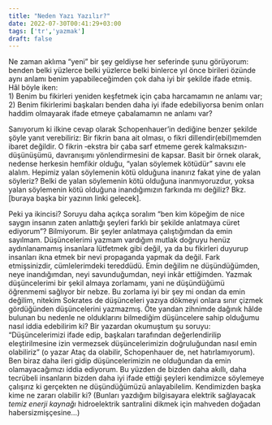 ```yaml
---
title: "Neden Yazı Yazılır?"
date: 2022-07-30T00:41:29+03:00
tags: ['tr','yazmak']
draft: false
---
```


Ne zaman aklıma “yeni” bir şey geldiyse her seferinde şunu görüyorum: benden belki yüzlerce belki yüzlerce belki binlerce yıl önce birileri özünde aynı anlamı benim yapabileceğimden çok daha iyi bir şekilde ifade etmiş. Hâl böyle iken:  
    1) Benim bu fikirleri yeniden keşfetmek için çaba harcamamın ne anlamı var;   
    2) Benim fikirlerimi başkaları benden daha iyi ifade edebiliyorsa benim onları haddim olmayarak ifade etmeye çabalamamın ne anlamı var?  

Sanıyorum ki ilkine cevap olarak Schopenhauer’in dediğine benzer şekilde şöyle yanıt verebiliriz: Bir fikrin bana ait olması, o fikri dillendir(ebil)memden ibaret değildir. O fikrin ‑ekstra bir çaba sarf etmeme gerek kalmaksızın- düşünüşümü, davranışımı yönlendirmesini de kapsar. Basit bir örnek olarak, nedense herkesin hemfikir olduğu, “yalan söylemek kötüdür” savını ele alalım. Hepimiz yalan söylemenin kötü olduğuna inanırız fakat yine de yalan söyleriz? Belki de yalan söylemenin kötü olduğuna inanmıyoruzdur, yoksa yalan söylemenin kötü olduğuna inandığımızın farkında mı değiliz? Bkz. [buraya başka bir yazının linki gelecek].

Peki ya ikincisi? Soruyu daha açıkça soralım “ben kim köpeğim de nice saygın insanın zaten anlattığı şeyleri farklı bir şekilde anlatmaya cüret ediyorum”? Bilmiyorum. Bir şeyler anlatmaya çalıştığımdan da emin sayılmam. Düşüncelerimi yazmam vardığım mutlak doğruyu henüz aydınlanamamış insanlara lütfetmek gibi değil, ya da bu fikirleri duyurup insanları ikna etmek bir nevi propaganda yapmak da değil. Fark etmişsinizdir, cümlelerimdeki tereddüdü. Emin değilim ne düşündüğümden, neye inandığımdan, neyi savunduğumdan, neyi inkâr ettiğimden. Yazmak düşüncelerimi bir şekil almaya zorlamamı, yani ne düşündüğümü öğrenmemi sağlıyor bir nebze. Bu zorlama iyi bir şey mi ondan da emin değilim, nitekim Sokrates de düşünceleri yazıya dökmeyi onlara sınır çizmek gördüğünden düşüncelerini yazmazmış. Öte yandan zihnimde dağınık hâlde bulunan bu nedenle ne olduklarını bilmediğim düşüncelere sahip olduğumu nasıl iddia edebilirim ki? Bir yazardan okumuştum şu soruyu: “Düşüncelerimizi ifade edip, başkaları tarafından değerlendirilip eleştirilmesine izin vermezsek düşüncelerimizin doğruluğundan nasıl emin olabiliriz” (o yazar Ataç da olabilir, Schopenhauer de, net hatırlamıyorum). Ben biraz daha ileri gidip düşüncelerimizin ne olduğundan da emin olamayacağımızı iddia ediyorum. Bu yüzden de bizden daha akıllı, daha tecrübeli insanların bizden daha iyi ifade ettiği şeyleri kendimizce söylemeye çalışırız ki gerçekten ne düşündüğümüzü anlayabilelim. Kendimizden başka kime ne zararı olabilir ki? (Bunları yazdığım bilgisayara elektrik sağlayacak _temiz enerji kaynağı_ hidroelektrik santralini dikmek için mahveden doğadan habersizmişçesine…)  